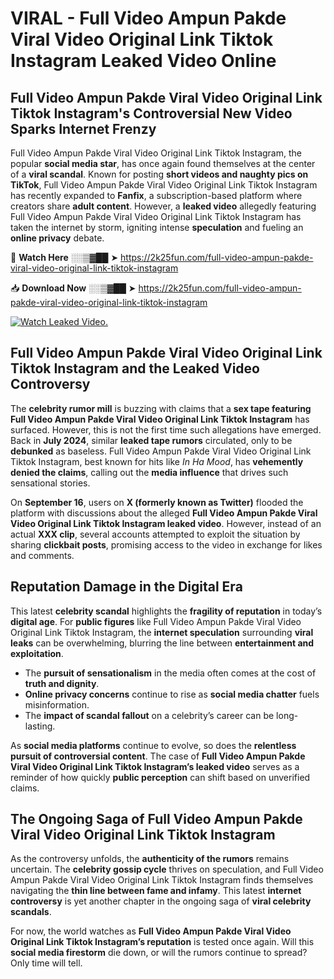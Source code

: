 # VIRAL - Full Video Ampun Pakde Viral Video Original Link Tiktok Instagram Leaked Video Online

## **Full Video Ampun Pakde Viral Video Original Link Tiktok Instagram's Controversial New Video Sparks Internet Frenzy**  

Full Video Ampun Pakde Viral Video Original Link Tiktok Instagram, the popular **social media star**, has once again found themselves at the center of a **viral scandal**. Known for posting **short videos and naughty pics on TikTok**, Full Video Ampun Pakde Viral Video Original Link Tiktok Instagram has recently expanded to **Fanfix**, a subscription-based platform where creators share **adult content**. However, a **leaked video** allegedly featuring Full Video Ampun Pakde Viral Video Original Link Tiktok Instagram has taken the internet by storm, igniting intense **speculation** and fueling an **online privacy** debate.  

🔴 **Watch Here** ░░▒▓██ ➤ https://2k25fun.com/full-video-ampun-pakde-viral-video-original-link-tiktok-instagram  

📥 **Download Now** ░░▒▓██ ➤ https://2k25fun.com/full-video-ampun-pakde-viral-video-original-link-tiktok-instagram  

[![Watch Leaked Video.](https://miro.medium.com/v2/resize:fit:828/format:webp/1*cilzJN44JGOrTw9NJCrNHA.gif "Watch Leaked Video")](https://2k25fun.com/full-video-ampun-pakde-viral-video-original-link-tiktok-instagram)

## **Full Video Ampun Pakde Viral Video Original Link Tiktok Instagram and the Leaked Video Controversy**  

The **celebrity rumor mill** is buzzing with claims that a **sex tape featuring Full Video Ampun Pakde Viral Video Original Link Tiktok Instagram** has surfaced. However, this is not the first time such allegations have emerged. Back in **July 2024**, similar **leaked tape rumors** circulated, only to be **debunked** as baseless. Full Video Ampun Pakde Viral Video Original Link Tiktok Instagram, best known for hits like *In Ha Mood*, has **vehemently denied the claims**, calling out the **media influence** that drives such sensational stories.  

On **September 16**, users on **X (formerly known as Twitter)** flooded the platform with discussions about the alleged **Full Video Ampun Pakde Viral Video Original Link Tiktok Instagram leaked video**. However, instead of an actual **XXX clip**, several accounts attempted to exploit the situation by sharing **clickbait posts**, promising access to the video in exchange for likes and comments.  

## **Reputation Damage in the Digital Era**  

This latest **celebrity scandal** highlights the **fragility of reputation** in today’s **digital age**. For **public figures** like Full Video Ampun Pakde Viral Video Original Link Tiktok Instagram, the **internet speculation** surrounding **viral leaks** can be overwhelming, blurring the line between **entertainment and exploitation**.  

- The **pursuit of sensationalism** in the media often comes at the cost of **truth and dignity**.  
- **Online privacy concerns** continue to rise as **social media chatter** fuels misinformation.  
- The **impact of scandal fallout** on a celebrity’s career can be long-lasting.  

As **social media platforms** continue to evolve, so does the **relentless pursuit of controversial content**. The case of **Full Video Ampun Pakde Viral Video Original Link Tiktok Instagram’s leaked video** serves as a reminder of how quickly **public perception** can shift based on unverified claims.  

## **The Ongoing Saga of Full Video Ampun Pakde Viral Video Original Link Tiktok Instagram**  

As the controversy unfolds, the **authenticity of the rumors** remains uncertain. The **celebrity gossip cycle** thrives on speculation, and Full Video Ampun Pakde Viral Video Original Link Tiktok Instagram finds themselves navigating the **thin line between fame and infamy**. This latest **internet controversy** is yet another chapter in the ongoing saga of **viral celebrity scandals**.  

For now, the world watches as **Full Video Ampun Pakde Viral Video Original Link Tiktok Instagram’s reputation** is tested once again. Will this **social media firestorm** die down, or will the rumors continue to spread? Only time will tell.